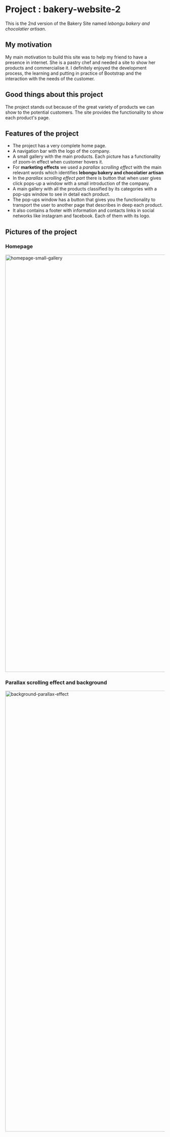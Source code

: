 # Project : bakery-website-2 
This is the 2nd version of the Bakery Site named _lebongu bakery and chocolatier artisan_.

## My motivation
My main motivation to build this site was to help my friend to have a presence in internet. She is a pastry chef and needed a site to show her products and commercialise it.
I definitely enjoyed the development process, the learning and putting in practice of Bootstrap and the interaction with the needs of the customer.

## Good things about this project
The project stands out because of the great variety of products we can show to the potential customers. The site provides the functionality to show each product's page.

## Features of the project
* The project has a very complete home page.
* A navigation bar with the logo of the company.
* A small gallery with the main products. Each picture has a functionality of zoom-in effect when customer hovers it.
* For **marketing effects** we used a *parallax scrolling effect* with the main relevant words which identifies **lebongu bakery and chocolatier artisan**
* In the *parallax scrolling effect part* there is button that when user gives click pops-up a window with a small introduction of the company.
* A main gallery with all the products classified by its categories with a pop-ups window to see in detail each product. 
* The pop-ups window has a button that gives you the functionality to transport the user to another page that describes in deep each product. 
* It also contains a footer with information and contacts links in social networks like instagram and facebook. Each of them with its logo. 

## Pictures of the project

### Homepage

<img width="1315" alt="homepage-small-gallery" src="https://user-images.githubusercontent.com/22691013/199072767-2fc5c8a7-fc31-4423-bef2-c695e62bc973.png">

### Parallax scrolling effect and background

<img width="1389" alt="background-parallax-effect" src="https://user-images.githubusercontent.com/22691013/199073305-0f35c6a5-616a-41f2-9206-601f29664ee8.png">

